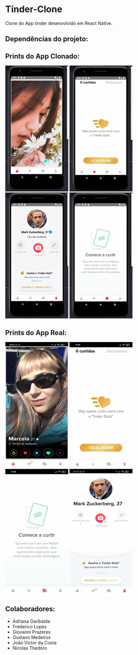 # Tinder-Clone

Clone do App tinder desenvolvido em React Native.

## Dependências do projeto:

## Prints do App Clonado:

<p float="left">
<img src="https://github.com/GiovanniBranco/Tinder-Clone/blob/main/.github/homeApp.png" height=400 width=200/>
<img src="https://github.com/GiovanniBranco/Tinder-Clone/blob/main/.github/curtidasApp.png" height=400 width=200/>
<img src="https://github.com/GiovanniBranco/Tinder-Clone/blob/main/.github/profileApp.png" height=400 width=200/>
<img src="https://github.com/GiovanniBranco/Tinder-Clone/blob/main/.github/%20conversasApp.png" height=400 width=200/>
</p>

## Prints do App Real:

<p float="left">
<img src="https://github.com/GiovanniBranco/Tinder-Clone/blob/main/.github/home.jpeg" height=400 width=200/>
<img src="https://github.com/GiovanniBranco/Tinder-Clone/blob/main/.github/curtidas.jpeg" height=400 width=200/>
<img src="https://github.com/GiovanniBranco/Tinder-Clone/blob/main/.github/conversas.jpeg" height=400 width=200/>
<img src="https://github.com/GiovanniBranco/Tinder-Clone/blob/main/.github/profile.jpeg" height=400 width=200/>
</p>


## Colaboradores:

- Adriana Garibalde
- Frederico Lopes
- Giovanni Prazeres
- Gustavo Medeiros
- João Victor da Costa
- Nicolas Thedoro
